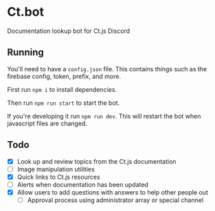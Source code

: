 # Ct.bot

Documentation lookup bot for Ct.js Discord

## Running

You'll need to have a `config.json` file. This contains things such as the
firebase config, token, prefix, and more.

First run `npm i` to install dependencies.

Then run `npm run start` to start the bot.

If you're developing it run `npm run dev`. This will restart the bot when
javascript files are changed.

## Todo

-   [x] Look up and review topics from the Ct.js documentation
-   [ ] Image manipulation utilities
-   [x] Quick links to Ct.js resources
-   [ ] Alerts when documentation has been updated
-   [x] Allow users to add questions with answers to help other people out
    -   [ ] Approval process using administrator array or special channel
